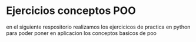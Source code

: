 # Ejercicios conceptos POO
 en el siguiente respositorio realizamos los ejercicicos de practica en python para poder poner en aplicacion los conceptos basicos de poo